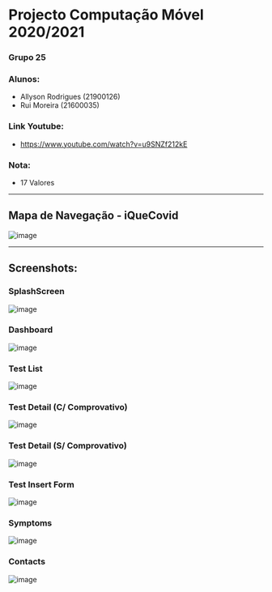 # Projecto Computação Móvel 2020/2021
### Grupo 25
### Alunos:
* Allyson Rodrigues (21900126)
* Rui Moreira (21600035)
### Link Youtube:
* https://www.youtube.com/watch?v=u9SNZf212kE
### Nota:
* 17 Valores
 
--------

## Mapa de Navegação - iQueCovid

![image](https://user-images.githubusercontent.com/59263912/114240035-cbdb2d80-997e-11eb-86f4-fb8796b8a11f.png)

--------

## Screenshots:

### SplashScreen

![image](https://user-images.githubusercontent.com/46010987/114244591-b7029800-9986-11eb-820a-645e7f3ea8a8.png)

### Dashboard

![image](https://user-images.githubusercontent.com/46010987/114244678-d26da300-9986-11eb-8014-748ee63e4b4a.png)

### Test List

![image](https://user-images.githubusercontent.com/46010987/114244790-08128c00-9987-11eb-86e7-4e735be867b1.png)

### Test Detail (C/ Comprovativo)

![image](https://user-images.githubusercontent.com/46010987/114244845-26788780-9987-11eb-8a2d-dbe56e08d5e0.png)

### Test Detail (S/ Comprovativo)

![image](https://user-images.githubusercontent.com/46010987/114244908-4740dd00-9987-11eb-9d14-ee34e237cefe.png)

### Test Insert Form

![image](https://user-images.githubusercontent.com/46010987/114244940-5aec4380-9987-11eb-9aa4-293e4bbf1f93.png)

### Symptoms

![image](https://user-images.githubusercontent.com/46010987/114245002-79523f00-9987-11eb-95fe-d3b7ae6a041e.png)

### Contacts

![image](https://user-images.githubusercontent.com/46010987/114245051-8ec76900-9987-11eb-95d4-3df0cffbdaf3.png)
